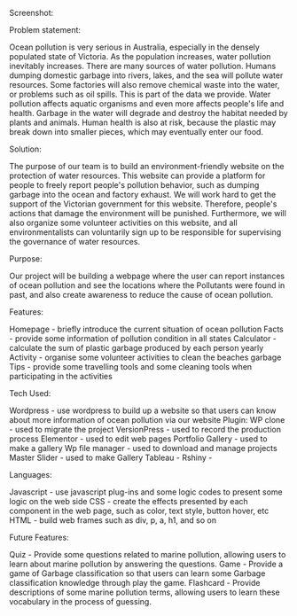 Screenshot:









Problem statement:

Ocean pollution is very serious in Australia, especially in the densely populated state of Victoria. As the population increases, water pollution
inevitably increases. There are many sources of water pollution. Humans dumping domestic garbage into rivers, lakes, and the sea will pollute water
resources. Some factories will also remove chemical waste into the water, or problems such as oil spills. This is part of the data we provide. Water
pollution affects aquatic organisms and even more affects people's life and health. Garbage in the water will degrade and destroy the habitat needed
by plants and animals. Human health is also at risk, because the plastic may break down into smaller pieces, which may eventually enter our food.


Solution:

The purpose of our team is to build an environment-friendly website on the protection of water resources. This website can provide a platform for people
to freely report people's pollution behavior, such as dumping garbage into the ocean and factory exhaust. We will work hard to get the support of the 
Victorian government for this website. Therefore, people's actions that damage the environment will be punished. Furthermore, we will also organize some
volunteer activities on this website, and all environmentalists can voluntarily sign up to be responsible for supervising the governance of water resources.


Purpose:

Our project will be building a webpage where the user can report instances of ocean pollution and see the locations where the Pollutants were found 
in past, and also create awareness to reduce the cause of ocean pollution.


Features:

Homepage - briefly introduce the current situation of ocean pollution
Facts - provide some information of pollution condition in all states
Calculator - calculate the sum of plastic garbage produced by each person yearly
Activity - organise some volunteer activities to clean the beaches garbage
Tips - provide some travelling tools and some cleaning tools when participating in the activities


Tech Used:

Wordpress - use wordpress to build up a website so that users can know about more information of ocean pollution via our website 
	Plugin:
	WP clone - used to migrate the project
	VersionPress - used to record the production process
	Elementor - used to edit web pages
	Portfolio Gallery - used to make a gallery
	Wp file manager - used to download and manage projects
	Master Slider - used to make Gallery
Tableau - 
Rshiny - 


Languages:

Javascript - use javascript plug-ins and some logic codes to present some logic on the web side
CSS - create the effects presented by each component in the web page, such as color, text style, button hover, etc
HTML - build web frames such as div, p, a, h1, and so on

Future Features:

Quiz - Provide some questions related to marine pollution, allowing users to learn about marine pollution by answering the questions.
Game - Provide a game of Garbage classification so that users can learn some Garbage classification knowledge through play the game.
Flashcard - Provide descriptions of some marine pollution terms, allowing users to learn these vocabulary in the process of guessing.


